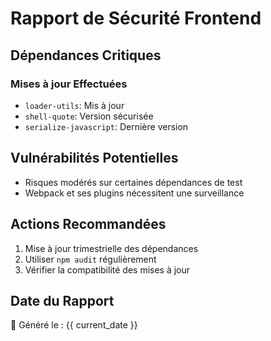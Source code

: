 # Rapport de Sécurité Frontend

## Dépendances Critiques

### Mises à jour Effectuées
- `loader-utils`: Mis à jour
- `shell-quote`: Version sécurisée
- `serialize-javascript`: Dernière version

## Vulnérabilités Potentielles
- Risques modérés sur certaines dépendances de test
- Webpack et ses plugins nécessitent une surveillance

## Actions Recommandées
1. Mise à jour trimestrielle des dépendances
2. Utiliser `npm audit` régulièrement
3. Vérifier la compatibilité des mises à jour

## Date du Rapport
📅 Généré le : {{ current_date }}
